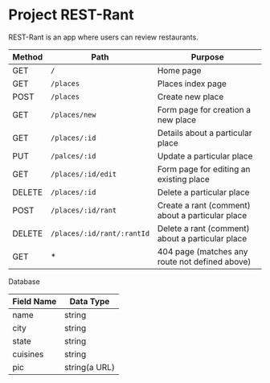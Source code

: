 # Project REST-Rant

REST-Rant is an app where users can review restaurants.

|Method |Path |Purpose |
|------|----|-------|
| GET | `/` | Home page|
| GET | `/places` | Places index page|
| POST | `/places` | Create new place|
| GET | `/places/new` | Form page for creation a new place|
| GET | `/places/:id` | Details about a particular place |
| PUT | `/palces/:id`| Update a particular place |
| GET | `/places/:id/edit` | Form page for editing an existing place |
| DELETE | `/places/:id` | Delete a particular place |
| POST | `/places/:id/rant` | Create a rant (comment) about a particular place |
| DELETE | `/places/:id/rant/:rantId` | Delete a rant (comment) about a particular place |
| GET | * | 404 page (matches any route not defined above)

Database

|Field Name|Data Type|
|------|-----|
|name|string|
|city| string|
|state|string|
|cuisines|string|
|pic|string(a URL)|

